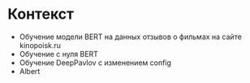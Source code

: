 # Контекст

- Обучение модели BERT на данных отзывов о фильмах на сайте kinopoisk.ru
- Обучение с нуля BERT
- Обучение DeepPavlov с изменением config
- Albert
